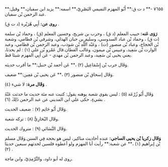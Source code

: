 ٧٦٥٥ -** د ت ق:** أَبُو المهزم التميمي البَصْرِيّ،** اسمه:** يزيد ابن سفيان،** وقيل:** عبد الرحمن بْن سفيان.

**روى عن:** أَبِي هُرَيْرة (د ت ق) .

**رَوَى عَنه:** حبيب المعلم (د ق) ، وحرب بن شريح، وحسين المعلم (ق) ، وحماد بْن سلمة (ت ق) ، وحماد بْن عباد السدوسي، وسليم بن حبان الهذلي، وشرقي بْن قطامي، وشعبة بْن الحجاج، وعباد بْن منصور (ت) ، وعَبْد اللَّهِ بْن شوذب، وعبد الرحمن بْن قطامي، وعبد الوارث بْن سَعِيد، وعبيس بْن ميمون، وغالب القطان.قال عَمْرو بْن علي (١) : لم يحدثا، يعني يحيى بْن سَعِيد، وعبد الرحمن بْن مهدي - عَن أَبِي المهزم شيئا قط.

وَقَال حرب بْن إِسْمَاعِيل (٢) ،** عَن أحمد بْن حنبل:** ما أقرب حديثه.

وَقَال إسحاق بْن منصور (٣) ،** عَن يحيى بْن مَعِين:** ضعيف.

**وَقَال مرة:** لا شيء (٤) .

وَقَال أَبُو زُرْعَة (٥) : ليس بقوي شعبة يوهنه يقول: كتبت عنه مئة حديث ما حدثت عَنْهُ بشيءٍ، حكى علي ابن المديني عن عبد الرحمن ذَلِكَ (٦) .

وَقَال أَبُو حَاتِم (٧) : ضعيف الحديث.

وقَال البُخارِيُّ (٨) : تركه شعبة.

وَقَال النَّسَائي (٩) : متروك الحديث.

**وَقَال زكريا بْن يحيى الساجي:** عنده أحاديث مناكير، ليس هو بحجة فِي السنن.وَقَال مسلم بْن إبراهيم (١) ،** عن شعبة:** رأيت أبا المهزم ولو أعطوه فلسين لحدثهم سبعين حديثا (٢) .

روى له أبو داود، والتِّرْمِذِيّ، وابن ماجة.